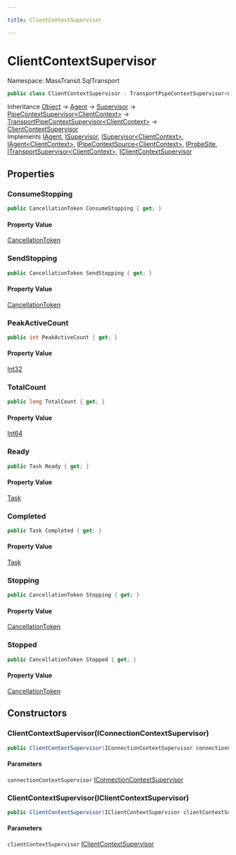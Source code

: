 ```yaml
---

title: ClientContextSupervisor

---
```


# ClientContextSupervisor

Namespace: MassTransit.SqlTransport

```csharp
public class ClientContextSupervisor : TransportPipeContextSupervisor<ClientContext>, IAgent, ISupervisor, ISupervisor<ClientContext>, IAgent<ClientContext>, IPipeContextSource<ClientContext>, IProbeSite, ITransportSupervisor<ClientContext>, IClientContextSupervisor
```

Inheritance [Object](https://learn.microsoft.com/en-us/dotnet/api/system.object) → [Agent](../../masstransit-abstractions/masstransit-middleware/agent) → [Supervisor](../../masstransit-abstractions/masstransit-middleware/supervisor) → [PipeContextSupervisor\<ClientContext\>](../masstransit-agents/pipecontextsupervisor-1) → [TransportPipeContextSupervisor\<ClientContext\>](../masstransit-transports/transportpipecontextsupervisor-1) → [ClientContextSupervisor](../masstransit-sqltransport/clientcontextsupervisor)<br/>
Implements [IAgent](../../masstransit-abstractions/masstransit/iagent), [ISupervisor](../../masstransit-abstractions/masstransit/isupervisor), [ISupervisor\<ClientContext\>](../../masstransit-abstractions/masstransit/isupervisor-1), [IAgent\<ClientContext\>](../../masstransit-abstractions/masstransit/iagent-1), [IPipeContextSource\<ClientContext\>](../../masstransit-abstractions/masstransit/ipipecontextsource-1), [IProbeSite](../../masstransit-abstractions/masstransit/iprobesite), [ITransportSupervisor\<ClientContext\>](../../masstransit-abstractions/masstransit-transports/itransportsupervisor-1), [IClientContextSupervisor](../masstransit-sqltransport/iclientcontextsupervisor)

## Properties

### **ConsumeStopping**

```csharp
public CancellationToken ConsumeStopping { get; }
```

#### Property Value

[CancellationToken](https://learn.microsoft.com/en-us/dotnet/api/system.threading.cancellationtoken)<br/>

### **SendStopping**

```csharp
public CancellationToken SendStopping { get; }
```

#### Property Value

[CancellationToken](https://learn.microsoft.com/en-us/dotnet/api/system.threading.cancellationtoken)<br/>

### **PeakActiveCount**

```csharp
public int PeakActiveCount { get; }
```

#### Property Value

[Int32](https://learn.microsoft.com/en-us/dotnet/api/system.int32)<br/>

### **TotalCount**

```csharp
public long TotalCount { get; }
```

#### Property Value

[Int64](https://learn.microsoft.com/en-us/dotnet/api/system.int64)<br/>

### **Ready**

```csharp
public Task Ready { get; }
```

#### Property Value

[Task](https://learn.microsoft.com/en-us/dotnet/api/system.threading.tasks.task)<br/>

### **Completed**

```csharp
public Task Completed { get; }
```

#### Property Value

[Task](https://learn.microsoft.com/en-us/dotnet/api/system.threading.tasks.task)<br/>

### **Stopping**

```csharp
public CancellationToken Stopping { get; }
```

#### Property Value

[CancellationToken](https://learn.microsoft.com/en-us/dotnet/api/system.threading.cancellationtoken)<br/>

### **Stopped**

```csharp
public CancellationToken Stopped { get; }
```

#### Property Value

[CancellationToken](https://learn.microsoft.com/en-us/dotnet/api/system.threading.cancellationtoken)<br/>

## Constructors

### **ClientContextSupervisor(IConnectionContextSupervisor)**

```csharp
public ClientContextSupervisor(IConnectionContextSupervisor connectionContextSupervisor)
```

#### Parameters

`connectionContextSupervisor` [IConnectionContextSupervisor](../masstransit-sqltransport/iconnectioncontextsupervisor)<br/>

### **ClientContextSupervisor(IClientContextSupervisor)**

```csharp
public ClientContextSupervisor(IClientContextSupervisor clientContextSupervisor)
```

#### Parameters

`clientContextSupervisor` [IClientContextSupervisor](../masstransit-sqltransport/iclientcontextsupervisor)<br/>
